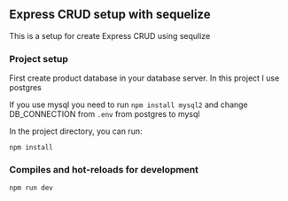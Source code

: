 ## Express CRUD setup with sequelize

This is a setup for create Express CRUD using sequlize

### Project setup

First create product database in your database server. In this project I use postgres

If you use mysql you need to run `npm install mysql2` and change DB_CONNECTION from `.env` from postgres to mysql

In the project directory, you can run:

```
npm install
```

### Compiles and hot-reloads for development

```
npm run dev
```
